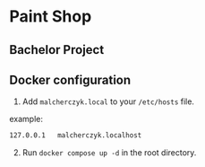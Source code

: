 # Paint Shop
## Bachelor Project

## Docker configuration
1. Add `malcherczyk.local` to your `/etc/hosts` file.

example:
```bash
127.0.0.1	malcherczyk.localhost
```

2. Run `docker compose up -d` in the root directory.
